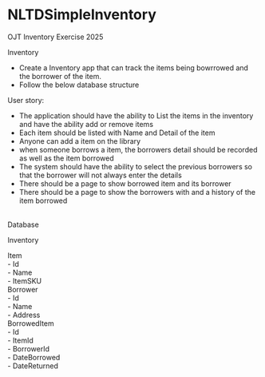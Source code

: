 # NLTDSimpleInventory

OJT Inventory Exercise 2025

Inventory
 - Create a Inventory app that can track the items being bowrrowed and the borrower of the item.
 - Follow the below database structure

User story:
 - The application should have the ability to List the items in the inventory and have the ability add or remove items
 - Each item should be listed with Name and Detail of the item
 - Anyone can add a item on the library
 - when someone borrows a item, the borrowers detail should be recorded as well as the item borrowed
 - The system should have the ability to select the previous borrowers so that the borrower will not always enter the details
 - There should be a page to show borrowed item and its borrower
 - There should be a page to show the borrowers with and a history of the item borrowed

<br>
Database

Inventory
 <div>Item</div>
  <div>- Id</div>
  <div>- Name</div>
  <div>- ItemSKU</div>
 <div>Borrower</div>
  <div>- Id</div>
  <div>- Name</div>
  <div>- Address</div>
 <div>BorrowedItem</div>
  <div>- Id</div>
  <div>- ItemId</div>
  <div>- BorrowerId</div>
  <div>- DateBorrowed</div>
  <div>- DateReturned</div>
